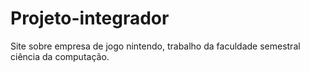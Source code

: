 # Projeto-integrador
Site sobre empresa de jogo nintendo, trabalho da faculdade semestral ciência da computação.
